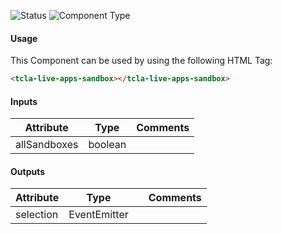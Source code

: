 
![Status][auto] ![Component Type][minor] <!--Component Meta {"created_by":"Auto", "reviewed_by":"Auto", "last_modified_by":"Auto", "comment":"*remove not used*"} Component Meta -->




#### Usage


This Component can be used by using the following HTML Tag:

```html
<tcla-live-apps-sandbox></tcla-live-apps-sandbox>
```

#### Inputs

Attribute | Type | Comments
--- | --- | ---
allSandboxes | boolean | 

#### Outputs

Attribute | Type |   | Comments
--- | --- | --- | ---
selection | EventEmitter |   |  


[auto]: https://img.shields.io/badge/Status-auto%20generated-lightgrey.svg?style=flat "auto generated"

[manually]: https://img.shields.io/badge/Status-manually%20created-yellow.svg?style=flat "manually created"

[draft]: https://img.shields.io/badge/Status-draft-red.svg?style=flat "draft"

[review]: https://img.shields.io/badge/Status-need%20review-yellowgreen.svg?style=flat "need review"

[review done]: https://img.shields.io/badge/Status-review%20done-green.svg?style=flat "review done"

[finalized]: https://img.shields.io/badge/Status-finalized-brightgreen.svg?style=flat "finalized"

[top]: https://img.shields.io/badge/Component%20Type-Top-blue.svg?style=flat "top Component"

[major]: https://img.shields.io/badge/Component%20Type-major%20Component-blue.svg?style=flat "major Component"

[minor]: https://img.shields.io/badge/Component%20Type-minor%20Component-blue.svg?style=flat "minor Component"


